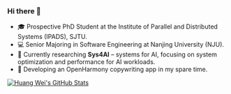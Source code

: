 ### Hi there 👋
- 🎓 Prospective PhD Student at the Institute of Parallel and Distributed Systems (IPADS), SJTU.
- 💻 Senior Majoring in Software Engineering at Nanjing University (NJU).
- 🔭 Currently researching **Sys4AI** – systems for AI, focusing on system optimization and performance for AI workloads.
- 📱 Developing an OpenHarmony copywriting app in my spare time.

[![Huang Wei's GitHub Stats](https://github-readme-stats.vercel.app/api?username=huangwei021230&theme=tokyonight)](https://github.com/anuraghazra/github-readme-stats)
